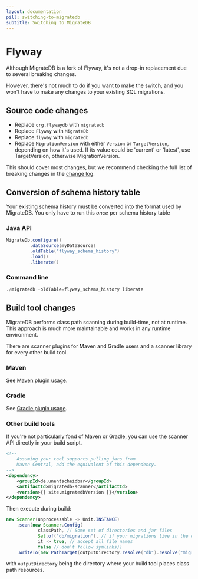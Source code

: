 ```yaml
---
layout: documentation
pill: switching-to-migratedb
subtitle: Switching to MigrateDB
---
```


# Flyway
        
Although MigrateDB is a fork of Flyway, it's not a drop-in replacement due to several breaking changes.

However, there's not much to do if you want to make the switch, and you won't have to make any changes to your existing SQL migrations.

## Source code changes
* Replace `org.flywaydb` with `migratedb`
* Replace `Flyway` with `MigrateDb`
* Replace `flyway` with `migratedb`
* Replace `MigrationVersion` with either `Version` or `TargetVersion`, depending on how it's used. If its value could be 'current' or 'latest', use TargetVersion, otherwise MigrationVersion.
                    
This should cover most changes, but we recommend checking the full list of breaking changes in the [change log](https://github.com/daniel-huss/migratedb/blob/master/CHANGELOG.adoc).

## Conversion of schema history table

Your existing schema history must be converted into the format used by MigrateDB. You only have to run this _once_ per schema history table

### Java API
```java
MigrateDb.configure()
         .dataSource(myDataSource)
         .oldTable("flyway_schema_history")
         .load()
         .liberate()
```

### Command line

```powershell
./migratedb -oldTable=flyway_schema_history liberate
```

## Build tool changes

MigrateDB performs class path scanning during build-time, not at runtime. This approach is much more maintainable and works in any runtime environment.

There are scanner plugins for Maven and Gradle users and a scanner library for every other build tool.

### Maven

See [Maven plugin usage](/documentation/usage/maven).

### Gradle 

See [Gradle plugin usage](/documentation/usage/gradle).

### Other build tools

If you're not particularly fond of Maven or Gradle, you can use the scanner API directly in your build script.

````xml
<!--
    Assuming your tool supports pulling jars from
    Maven Central, add the equivalent of this dependency.
-->
<dependency>
    <groupId>de.unentscheidbar</groupId>
    <artifactId>migratedb-scanner</artifactId>
    <version>{{ site.migratedbVersion }}</version>
</dependency>
````
Then execute during build:
````java
new Scanner(unprocessable -> Unit.INSTANCE)
    .scan(new Scanner.Config(
            classPath, // Some set of directories and jar files
            Set.of("db/migration"), // if your migrations live in the db.migration package (default)
            it -> true, // accept all file names
            false // don't follow symlinks))
    .writeTo(new PathTarget(outputDirectory.resolve("db").resolve("migration"), true));
````
with `outputDirectory` being the directory where your build tool places class path resources.
